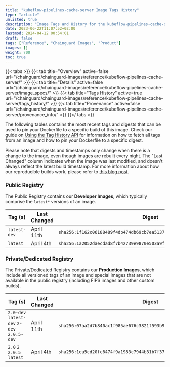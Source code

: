 ```yaml
---
title: "kubeflow-pipelines-cache-server Image Tags History"
type: "article"
unlisted: true
description: "Image Tags and History for the kubeflow-pipelines-cache-server Chainguard Image"
date: 2023-06-22T11:07:52+02:00
lastmod: 2024-04-12 00:54:01
draft: false
tags: ["Reference", "Chainguard Images", "Product"]
images: []
weight: 700
toc: true
---
```


{{< tabs >}}
{{< tab title="Overview" active=false url="/chainguard/chainguard-images/reference/kubeflow-pipelines-cache-server/" >}}
{{< tab title="Details" active=false url="/chainguard/chainguard-images/reference/kubeflow-pipelines-cache-server/image_specs/" >}}
{{< tab title="Tags History" active=true url="/chainguard/chainguard-images/reference/kubeflow-pipelines-cache-server/tags_history/" >}}
{{< tab title="Provenance" active=false url="/chainguard/chainguard-images/reference/kubeflow-pipelines-cache-server/provenance_info/" >}}
{{</ tabs >}}

The following tables contains the most recent tags and digests that can be used to pin your Dockerfile to a specific build of this image. Check our guide on [Using the Tag History API](/chainguard/chainguard-images/using-the-tag-history-api/) for information on how to fetch all tags from an image and how to pin your Dockerfile to a specific digest.

Please note that digests and timestamps only change when there is a change to the image, even though images are rebuilt every night. The "Last Changed" column indicates when the image was last modified, and doesn't always reflect the latest build timestamp. For more information about how our reproducible builds work, please refer to [this blog post](https://www.chainguard.dev/unchained/reproducing-chainguards-reproducible-image-builds).

### Public Registry
The Public Registry contains our **Developer Images**, which typically comprise the `latest*` versions of an image.

| Tag (s)       | Last Changed | Digest                                                                    |
|---------------|--------------|---------------------------------------------------------------------------|
|  `latest-dev` | April 11th   | `sha256:1f162c06188489f4db474db69cb7ea5137a163324f662e8de643878b7df44527` |
|  `latest`     | April 4th    | `sha256:1a2052daecdad8f7b42739e9870e503a9f112b70522787e69b42de520c4035dc` |


### Private/Dedicated Registry
The Private/Dedicated Registry contains our **Production Images**, which include all versioned tags of an image and special images that are not available in the public registry (including FIPS images and other custom builds).

| Tag (s)                                     | Last Changed | Digest                                                                    |
|---------------------------------------------|--------------|---------------------------------------------------------------------------|
|  `2.0-dev` `latest-dev` `2-dev` `2.0.5-dev` | April 11th   | `sha256:07aa2d7b840ac1f985ae676c3821f593b917f8864d6d86a145bc5c794e9d2aa3` |
|  `2.0` `2` `2.0.5` `latest`                 | April 4th    | `sha256:1ea5cd20fc6474f9a1983c7944b31b7f37291e27df676c420966f749d19ab19c` |

